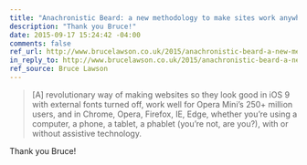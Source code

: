 ```yaml
---
title: "Anachronistic Beard: a new methodology to make sites work anywhere"
description: "Thank you Bruce!"
date: 2015-09-17 15:24:42 -04:00
comments: false
ref_url: http://www.brucelawson.co.uk/2015/anachronistic-beard-a-new-methodology-to-make-sites-work-anywhere/
in_reply_to: http://www.brucelawson.co.uk/2015/anachronistic-beard-a-new-methodology-to-make-sites-work-anywhere/
ref_source: Bruce Lawson
---
```


> [A] revolutionary way of making websites so they look good in iOS 9 with external fonts turned off, work well for Opera Mini’s 250+ million users, and in Chrome, Opera, Firefox, IE, Edge, whether you’re using a computer, a phone, a tablet, a phablet (you’re not, are you?), with or without assistive technology.

Thank you Bruce!